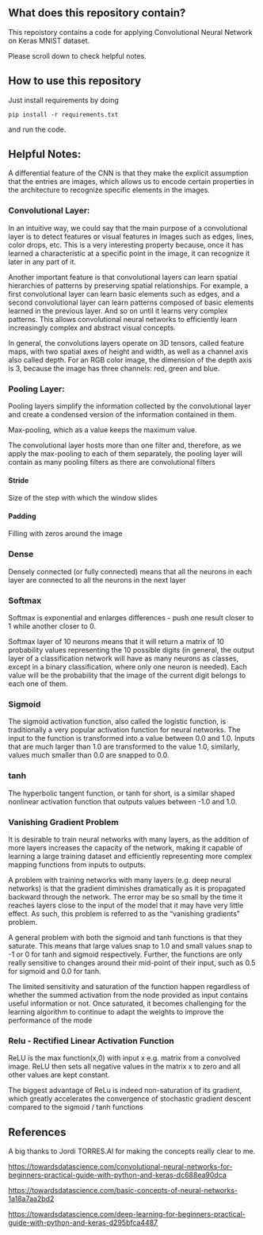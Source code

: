 ## What does this repository contain?
This repoistory contains a code for applying Convolutional Neural Network on Keras MNIST dataset.

Please scroll down to check helpful notes.

## How to use this repository

Just install requirements by doing

    pip install -r requirements.txt
    
and run the code.

## Helpful Notes:
A differential feature of the CNN is that they make the explicit assumption that the entries are images, which allows us to encode certain properties in the architecture to recognize specific elements in the images.

### Convolutional Layer:
In an intuitive way, we could say that the main purpose of a convolutional layer is to detect features or visual features in images such as edges, lines, color drops, etc. This is a very interesting property because, once it has learned a characteristic at a specific point in the image, it can recognize it later in any part of it.

Another important feature is that convolutional layers can learn spatial hierarchies of patterns by preserving spatial relationships. For example, a first convolutional layer can learn basic elements such as edges, and a second convolutional layer can learn patterns composed of basic elements learned in the previous layer. And so on until it learns very complex patterns. This allows convolutional neural networks to efficiently learn increasingly complex and abstract visual concepts.

In general, the convolutions layers operate on 3D tensors, called feature maps, with two spatial axes of height and width, as well as a channel axis also called depth. For an RGB color image, the dimension of the depth axis is 3, because the image has three channels: red, green and blue.

### Pooling Layer:
Pooling layers simplify the information collected by the convolutional layer and create a condensed version of the information contained in them.

Max-pooling, which as a value keeps the maximum value.

The convolutional layer hosts more than one filter and, therefore, as we apply the max-pooling to each of them separately, the pooling layer will contain as many pooling filters as there are convolutional filters

#### Stride
Size of the step with which the window slides

#### Padding
Filling with zeros around the image

### Dense
Densely connected (or fully connected) means that all the neurons in each layer are connected to all the neurons in the next layer

### Softmax
Softmax is exponential and enlarges differences - push one result closer to 1 while another closer to 0.

Softmax layer of 10 neurons means that it will return a matrix of 10 probability values representing the 10 possible digits (in general, the output layer of a classification network will have as many neurons as classes, except in a binary classification, where only one neuron is needed). Each value will be the probability that the image of the current digit belongs to each one of them.

### Sigmoid
The sigmoid activation function, also called the logistic function, is traditionally a very popular activation function for neural networks. The input to the function is transformed into a value between 0.0 and 1.0. Inputs that are much larger than 1.0 are transformed to the value 1.0, similarly, values much smaller than 0.0 are snapped to 0.0. 

### tanh
The hyperbolic tangent function, or tanh for short, is a similar shaped nonlinear activation function that outputs values between -1.0 and 1.0.

### Vanishing Gradient Problem
It is desirable to train neural networks with many layers, as the addition of more layers increases the capacity of the network, making it capable of learning a large training dataset and efficiently representing more complex mapping functions from inputs to outputs.

A problem with training networks with many layers (e.g. deep neural networks) is that the gradient diminishes dramatically as it is propagated backward through the network. The error may be so small by the time it reaches layers close to the input of the model that it may have very little effect. As such, this problem is referred to as the “vanishing gradients” problem.

A general problem with both the sigmoid and tanh functions is that they saturate. This means that large values snap to 1.0 and small values snap to -1 or 0 for tanh and sigmoid respectively. Further, the functions are only really sensitive to changes around their mid-point of their input, such as 0.5 for sigmoid and 0.0 for tanh.

The limited sensitivity and saturation of the function happen regardless of whether the summed activation from the node provided as input contains useful information or not. Once saturated, it becomes challenging for the learning algorithm to continue to adapt the weights to improve the performance of the mode

### Relu - Rectified Linear Activation Function
ReLU is the max function(x,0) with input x e.g. matrix from a convolved image. ReLU then sets all negative values in the matrix x to zero and all other values are kept constant. 

The biggest advantage of ReLu is indeed non-saturation of its gradient, which greatly accelerates the convergence of stochastic gradient descent compared to the sigmoid / tanh functions 

## References
A big thanks to Jordi TORRES.AI for making the concepts really clear to me.


https://towardsdatascience.com/convolutional-neural-networks-for-beginners-practical-guide-with-python-and-keras-dc688ea90dca

https://towardsdatascience.com/basic-concepts-of-neural-networks-1a18a7aa2bd2

https://towardsdatascience.com/deep-learning-for-beginners-practical-guide-with-python-and-keras-d295bfca4487

